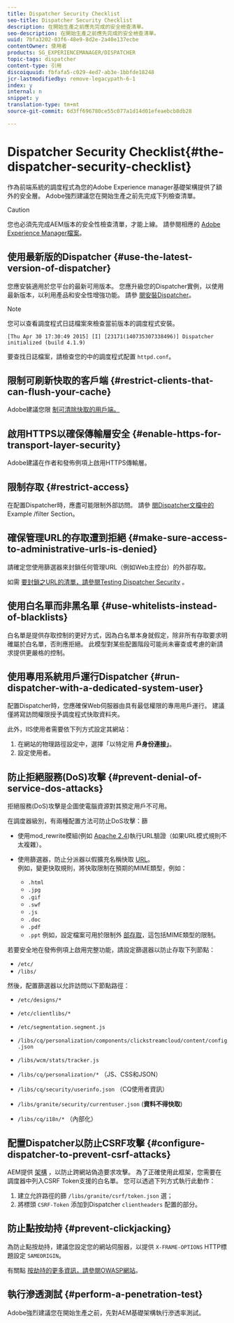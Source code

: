 ```yaml
---
title: Dispatcher Security Checklist
seo-title: Dispatcher Security Checklist
description: 在開始生產之前應先完成的安全檢查清單。
seo-description: 在開始生產之前應先完成的安全檢查清單。
uuid: 7bfa3202-03f6-48e9-8d2e-2a40e137ecbe
contentOwner: 使用者
products: SG_EXPERIENCEMANAGER/DISPATCHER
topic-tags: dispatcher
content-type: 引用
discoiquuid: fbfafa5-c029-4ed7-ab3e-1bbfde18248
jcr-lastmodifiedby: remove-legacypath-6-1
index: y
internal: n
snippet: y
translation-type: tm+mt
source-git-commit: 6d3ff696780ce55c077a1d14d01efeaebcb8db28

---
```



# Dispatcher Security Checklist{#the-dispatcher-security-checklist}

<!-- 

Comment Type: remark
Last Modified By: unknown unknown (ims-author-00AF43764F54BE740A490D44@AdobeID)
Last Modified Date: 2015-06-05T05:14:35.365-0400

<p>Food for thought listed on <a href="https://jira.corp.adobe.com/browse/DOC-5649">DOC-5649</a>. To be considered while proof-reading.</p> 
<p> </p>

 -->

作為前端系統的調度程式為您的Adobe Experience manager基礎架構提供了額外的安全層。 Adobe強烈建議您在開始生產之前先完成下列檢查清單。

>[!CAUTION]
>
>您也必須先完成AEM版本的安全性檢查清單，才能上線。 請參閱相應的 [Adobe Experience Manager檔案](https://helpx.adobe.com/experience-manager/6-3/sites/administering/using/security-checklist.html)。

## 使用最新版的Dispatcher {#use-the-latest-version-of-dispatcher}

您應安裝適用於您平台的最新可用版本。 您應升級您的Dispatcher實例，以使用最新版本，以利用產品和安全性增強功能。 請參 [閱安裝Dispatcher](dispatcher-install.md)。

>[!NOTE]
>
>您可以查看調度程式日誌檔案來檢查當前版本的調度程式安裝。
>
>`[Thu Apr 30 17:30:49 2015] [I] [23171(140735307338496)] Dispatcher initialized (build 4.1.9)`
>
>要查找日誌檔案，請檢查您的中的調度程式配置 `httpd.conf`。

## 限制可刷新快取的客戶端 {#restrict-clients-that-can-flush-your-cache}

Adobe建議您限 [制可清除快取的用戶端。](dispatcher-configuration.md#limiting-the-clients-that-can-flush-the-cache)

## 啟用HTTPS以確保傳輸層安全 {#enable-https-for-transport-layer-security}

Adobe建議在作者和發佈例項上啟用HTTPS傳輸層。

<!-- 

Comment Type: remark
Last Modified By: unknown unknown (ims-author-00AF43764F54BE740A490D44@AdobeID)
Last Modified Date: 2015-06-26T04:41:28.841-0400

<p>Recommended to have SSL termination, front end SSL.</p> 
<p>Question is do we want to have SSL communication between dispatcher and AEM instances (publish and/or author).</p> 
<p>We might want to have two items:</p> 
<ul> 
 <li>MUST HTTPS clients -&gt; dispatcher / load balancer</li> 
 <li>NICE load balancer -&gt; dispatcher<br /> </li> 
 <li>NICE dispatcher -&gt; instances if sensitive information such as credit cards / or infrastructure requirements such as DMZ</li> 
</ul>

 -->

## 限制存取 {#restrict-access}

在配置Dispatcher時，應盡可能限制外部訪問。 請參 [閱Dispatcher文檔中的](dispatcher-configuration.md#main-pars_184_1_title) Example /filter Section。

## 確保管理URL的存取遭到拒絕 {#make-sure-access-to-administrative-urls-is-denied}

請確定您使用篩選器來封鎖任何管理URL（例如Web主控台）的外部存取。

如需 [要封鎖之URL的清單，請參閱Testing Dispatcher Security](dispatcher-configuration.md#testing-dispatcher-security) 。

## 使用白名單而非黑名單 {#use-whitelists-instead-of-blacklists}

白名單是提供存取控制的更好方式，因為白名單本身就假定，除非所有存取要求明確屬於白名單，否則應拒絕。 此模型對某些配置階段可能尚未審查或考慮的新請求提供更嚴格的控制。

## 使用專用系統用戶運行Dispatcher {#run-dispatcher-with-a-dedicated-system-user}

配置Dispatcher時，您應確保Web伺服器由具有最低權限的專用用戶運行。 建議僅將寫訪問權限授予調度程式快取資料夾。

此外，IIS使用者需要依下列方式設定其網站：

1. 在網站的物理路徑設定中，選擇「以特定用 **戶身份連接」**。
1. 設定使用者。

## 防止拒絕服務(DoS)攻擊 {#prevent-denial-of-service-dos-attacks}

拒絕服務(DoS)攻擊是企圖使電腦資源對其預定用戶不可用。

在調度器級別，有兩種配置方法可防止DoS攻擊：篩 [](https://docs.adobe.com/content/docs/en/dispatcher.html#/filter (選器))

* 使用mod_rewrite模組(例如 [Apache 2.4](https://httpd.apache.org/docs/2.4/mod/mod_rewrite.html))執行URL驗證（如果URL模式規則不太複雜）。

* 使用篩選器，防止分派器以假擴充名稱快取 [URL](dispatcher-configuration.md#configuring-access-to-conten-tfilter)。\
   例如，變更快取規則，將快取限制在預期的MIME類型，例如：

   * `.html`
   * `.jpg`
   * `.gif`
   * `.swf`
   * `.js`
   * `.doc`
   * `.pdf`
   * `.ppt`
   例如，設定檔案可用於限制外 [部存取](#restrict-access)，這包括MIME類型的限制。

若要安全地在發佈例項上啟用完整功能，請設定篩選器以防止存取下列節點：

* `/etc/`
* `/libs/`

然後，配置篩選器以允許訪問以下節點路徑：

* `/etc/designs/*`
* `/etc/clientlibs/*`
* `/etc/segmentation.segment.js`
* `/libs/cq/personalization/components/clickstreamcloud/content/config.json`
* `/libs/wcm/stats/tracker.js`
* `/libs/cq/personalization/*` （JS、CSS和JSON）
* `/libs/cq/security/userinfo.json` （CQ使用者資訊）
* `/libs/granite/security/currentuser.json` (**資料不得快取**)

* `/libs/cq/i18n/*` （內部化）

<!-- 

Comment Type: remark
Last Modified By: unknown unknown (ims-author-00AF43764F54BE740A490D44@AdobeID)
Last Modified Date: 2015-06-26T04:38:17.016-0400

<p>We need to highlight whether a path applies to all versions or specific ones.<br /> </p>

 -->

## 配置Dispatcher以防止CSRF攻擊 {#configure-dispatcher-to-prevent-csrf-attacks}

AEM提供 [架構](https://helpx.adobe.com/experience-manager/6-3/sites/administering/using/security-checklist.html#verification-steps) ，以防止跨網站偽造要求攻擊。 為了正確使用此框架，您需要在調度器中列入CSRF Token支援的白名單。 您可以透過下列方式執行此動作：

1. 建立允許路徑的篩 `/libs/granite/csrf/token.json` 選；
1. 將標頭 `CSRF-Token` 添加到Dispatcher `clientheaders` 配置的部分。

## 防止點按劫持 {#prevent-clickjacking}

為防止點按劫持，建議您設定您的網站伺服器，以提供 `X-FRAME-OPTIONS` HTTP標題設定 `SAMEORIGIN`。

有關點 [按劫持的更多資訊，請參閱OWASP網站](https://www.owasp.org/index.php/Clickjacking)。

## 執行滲透測試 {#perform-a-penetration-test}

Adobe強烈建議您在開始生產之前，先對AEM基礎架構執行滲透率測試。

